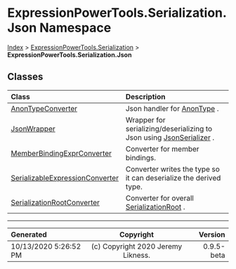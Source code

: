 ﻿# ExpressionPowerTools.Serialization.Json Namespace

[Index](../index.md) > [ExpressionPowerTools.Serialization](ExpressionPowerTools.Serialization.a.md) > **ExpressionPowerTools.Serialization.Json**

## Classes

| Class | Description |
| :-- | :-- |
| [AnonTypeConverter](ExpressionPowerTools.Serialization.Json.AnonTypeConverter.cs.md) | Json handler for [AnonType](ExpressionPowerTools.Serialization.Serializers.AnonType.cs.md) . |
| [JsonWrapper](ExpressionPowerTools.Serialization.Json.JsonWrapper.cs.md) | Wrapper for serializing/deserializing to Json using [JsonSerializer](https://docs.microsoft.com/dotnet/api/system.text.json.jsonserializer) . |
| [MemberBindingExprConverter](ExpressionPowerTools.Serialization.Json.MemberBindingExprConverter.cs.md) | Converter for member bindings. |
| [SerializableExpressionConverter](ExpressionPowerTools.Serialization.Json.SerializableExpressionConverter.cs.md) | Converter writes the type so it can deserialize the derived type. |
| [SerializationRootConverter](ExpressionPowerTools.Serialization.Json.SerializationRootConverter.cs.md) | Converter for overall [SerializationRoot](ExpressionPowerTools.Serialization.Serializers.SerializationRoot.cs.md) . |


---

| Generated | Copyright | Version |
| :-- | :-: | --: |
| 10/13/2020 5:26:52 PM | (c) Copyright 2020 Jeremy Likness. | 0.9.5-beta |
